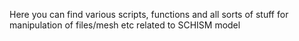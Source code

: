 Here you can find various scripts, functions and all sorts of stuff for manipulation of files/mesh etc related to SCHISM model

